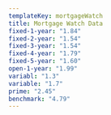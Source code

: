 ```yaml
---
templateKey: mortgageWatch
title: Mortgage Watch Data
fixed-1-year: "1.84"
fixed-2-year: "1.54"
fixed-3-year: "1.54"
fixed-4-year: "1.79"
fixed-5-year: "1.60"
open-1-year: "1.99"
variabl: "1.3"
variable: "1.7"
prime: "2.45"
benchmark: "4.79"
---
```

